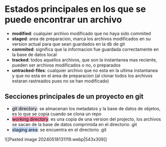 # Estados principales en los que se puede encontrar un archivo
- **modified**: cualquier archivo modificado que no haya sido commited
- **staged**: area de preparacion, marca los archivos modificados en su version actual para que sean guardados en la db de git
- **commited**: significa que la informacion fue guardada correctamente en la base de datos local
- **tracked**: todos aquellos archivos, que son la instantanea mas reciente, pueden ser archivos modificados o no, o preparados
- **untracked-files**: cualquier archivo que no esta en la ultima instantanea y que no esta en el area de preparacion (al clonar todos los archivos estaran rastreados pues no se han modificado)
## Secciones principales de un proyecto en git
- <mark style="background: #CACFD9A6;">git directory</mark>: se almacenan los metadatos y la base de datos de objetos, es lo que se copia cuando se clona un repo
- <mark style="background: #FF5582A6;">working directory</mark>: es una copia de una version del projecto, los archivos se sacan de la base de datos comprimida en el directorio .git
- <mark style="background: #ADCCFFA6;">staging area</mark>: se encuentra en el directorio .git

![[Pasted image 20240518131119.webp|543x309]]